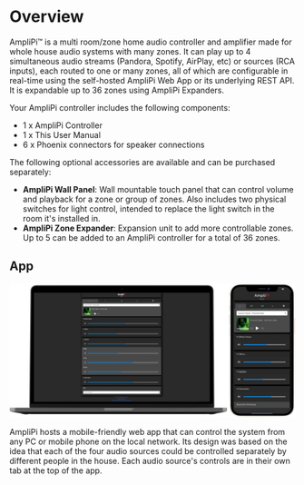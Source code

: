 # Overview
AmpliPi™ is a multi room/zone home audio controller and amplifier made for whole house audio systems with many zones. It can play up to 4 simultaneous audio streams (Pandora, Spotify, AirPlay, etc) or sources (RCA inputs), each routed to one or many zones, all of which are configurable in real-time using the self-hosted AmpliPi Web App or its underlying REST API. It is expandable up to 36 zones using AmpliPi Expanders.

Your AmpliPi controller includes the following components:

- 1 x AmpliPi Controller
- 1 x This User Manual
- 6 x Phoenix connectors for speaker connections

The following optional accessories are available and can be purchased separately:

- **AmpliPi Wall Panel**: Wall mountable touch panel that can control volume and playback for a zone or group of zones. Also includes two physical switches for light control, intended to replace the light switch in the room it's installed in.
- **AmpliPi Zone Expander**: Expansion unit to add more controllable zones. Up to 5 can be added to an AmpliPi controller for a total of 36 zones.

## App

![App PC/Android](imgs/manual/webapp_phone_and_pc.jpg)

AmpliPi hosts a mobile-friendly web app that can control the system from any PC or mobile phone on the local network. Its design was based on the idea that each of the four audio sources could be controlled separately by different people in the house. Each audio source's controls are in their own tab at the top of the app.

